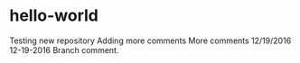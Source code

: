 # hello-world
Testing new repository
Adding more comments
More comments 12/19/2016 <br>
12-19-2016 Branch comment.
